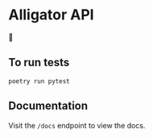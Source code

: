 # Alligator API
:crocodile:

## To run tests
`poetry run pytest`

## Documentation
Visit the `/docs` endpoint to view the docs.
